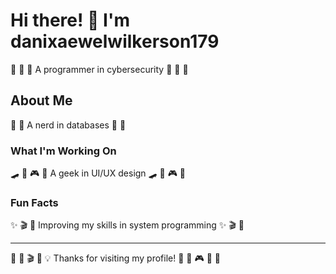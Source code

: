 # Hi there! 👋 I'm danixaewelwilkerson179

🚴 🎱 🏓 A programmer in cybersecurity 🚴 🎱 🏓

## About Me
🎣 🎤 A nerd in databases 🎣 🎤

### What I'm Working On
🛹 🎱 🎮 🎰 A geek in UI/UX design 🛹 🎱 🎮 🎰

### Fun Facts
✨ 🎬 🏑 Improving my skills in system programming ✨ 🎬 🏑

---
🚴 🚴 🎬 🎾 💡 Thanks for visiting my profile! 🎨 🎣 🎮 🎾 🎱
